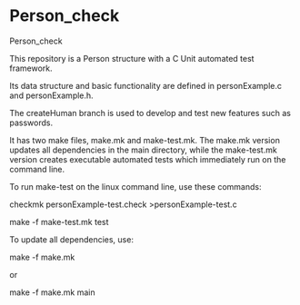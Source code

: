 # Person_check
Person_check

This repository is a Person structure with a C Unit automated test framework.

Its data structure and basic functionality are defined in personExample.c and personExample.h. 

The createHuman branch is used to develop and test new features such as passwords.

It has two make files, make.mk and make-test.mk. The make.mk version updates all dependencies in the main directory, 
while the make-test.mk version creates executable automated tests which immediately run on the command line. 

To run make-test on the linux command line, use these commands:

checkmk personExample-test.check >personExample-test.c

make -f make-test.mk test

To update all dependencies, use:

make -f make.mk

or 

make -f make.mk main

